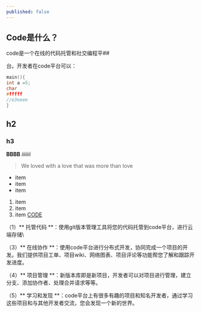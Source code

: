 ```yaml
---
published: false
---
```


## Code是什么？

code是一个在线的代码托管和社交编程平##

台。开发者在code平台可以：

```c
main(){
int a =5;
char
#fffff
//e3eeee
}
```

## h2
### h3
**BBBB**   _iiiiiii_   
> We loved with a love that was more than love
- item
- item
- item
1. item
2. item
3. item
[CODE](http://code.csdn.net)

（1）** 托管代码 **：使用git版本管理工具将您的代码托管到code平台，进行云端存储\

（3）** 在线协作 **：使用code平台进行分布式开发，协同完成一个项目的开发。我们提供项目工单、项目wiki、网络图表、项目评论等功能帮您了解和跟踪开发进度。

（4）** 项目管理 **：新版本库即是新项目，开发者可以对项目进行管理，建立分支、添加协作者、处理合并请求等等。

（5）** 学习和发现 **：code平台上有很多有趣的项目和知名开发者，通过学习这些项目和与其他开发者交流，您会发现一个新的世界。
